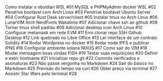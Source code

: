 Como instalar o obsidian WSL #01
MySQL e PHPMyAdmin docker WSL #02
Pendrive bootável com Arch Linux #03
Pendrive bootável Ubuntu Server #04
Configurar Rust Desk server/client #05
Instalar tmux no Arch Linux #06
LunarVIM Arch NerdFonts Wakatime #07
Adicionar chave ssh ao github #08
Tornar tmux shell padrão #09
Adicionar desktop icon Arch Linux #10
Configurar metamask em rede EVM #11
Erro clonar repo SSH Github Desktop #12
Link quebrado no Libre Office #13
Ler interface de um contrato Solidity #14
Rodar Wordpress no docker #15
Rodar node IPFS e publicar IPNS #16
Configurar ambiente solana NIXOS #17
Como sair do VIM #18
Mudar mensagem boas vindas FISH #19
Testar suas requisições #20
Definir e exbir hostname #21
Inicializar repo git #22
Commits verificados e assinaturas #23
Não passe vergonha no Markdown #24
Sair do básico no Markdown #25
Previsão do tempo via curl #26
Obter preço via terminal #27
Assistir Star Wars pelo terminal #28
